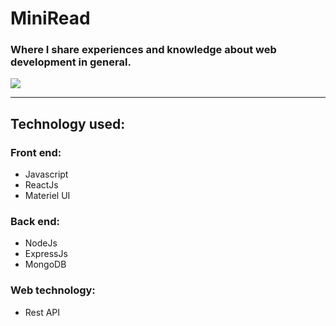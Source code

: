 # MiniRead 

### Where I share experiences and knowledge about web development in general.

![](https://i.ibb.co/KhkxcCx/Screen-Shot-2021-10-17-at-5-03-47-PM.png)
___
## Technology used:
### Front end: 
- Javascript
- ReactJs
- Materiel UI
### Back end:
- NodeJs
- ExpressJs
- MongoDB
### Web technology:
- Rest API